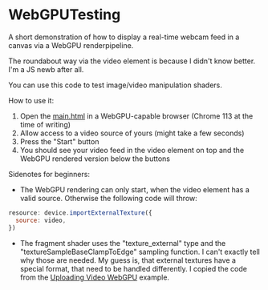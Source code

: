 # WebGPUTesting

A short demonstration of how to display a real-time webcam feed in a canvas via a WebGPU renderpipeline.

The roundabout way via the video element is because I didn't know better. I'm a JS newb after all.

You can use this code to test image/video manipulation shaders.

How to use it:

1. Open the [main.html](main.html) in a WebGPU-capable browser (Chrome 113 at the time of writing)
2. Allow access to a video source of yours (might take a few seconds)
3. Press the "Start" button
4. You should see your video feed in the video element on top and the WebGPU rendered version below the buttons

Sidenotes for beginners:

- The WebGPU rendering can only start, when the video element has a valid source. Otherwise the following code will throw:
```javascript
resource: device.importExternalTexture({
  source: video,
})
```

- The fragment shader uses the "texture_external" type and the "textureSampleBaseClampToEdge" sampling function. I can't exactly tell why those are needed. My guess is, that external textures have a special format, that need to be handled differently. I copied the code from the [Uploading Video WebGPU](https://webgpu.github.io/webgpu-samples/samples/videoUploading#../../shaders/sampleExternalTexture.wgsl) example.
